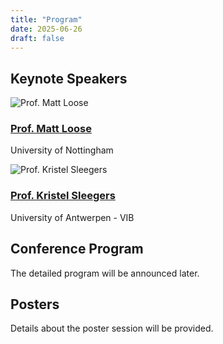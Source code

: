 ```yaml
---
title: "Program"
date: 2025-06-26
draft: false
---
```


## Keynote Speakers

<div class="keynote-speakers">

<div class="keynote-speaker">
  <img src="/images/keynote/Loose.jpg" alt="Prof. Matt Loose" class="keynote-photo">
  <div class="keynote-info">
    <h3><a href="https://www.nottingham.ac.uk/life-sciences/people/matt.loose" target="_blank" rel="noopener">Prof. Matt Loose</a></h3>
    <p class="keynote-affiliation">University of Nottingham</p>

  </div>
</div>

<div class="keynote-speaker">
  <img src="/images/keynote/Sleegers.JPG" alt="Prof. Kristel Sleegers" class="keynote-photo">
  <div class="keynote-info">
    <h3><a href="https://uantwerpen.vib.be/group/KristelSleegers" target="_blank" rel="noopener">Prof. Kristel Sleegers</a></h3>
    <p class="keynote-affiliation">University of Antwerpen - VIB</p>

  </div>
</div>

</div>

## Conference Program

The detailed program will be announced later.


## Posters

Details about the poster session will be provided.
